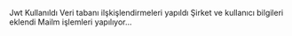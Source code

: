 Jwt Kullanıldı
Veri tabanı ilşkişlendirmeleri yapıldı
Şirket ve kullanıcı bilgileri eklendi
Mailm işlemleri yapılıyor...
